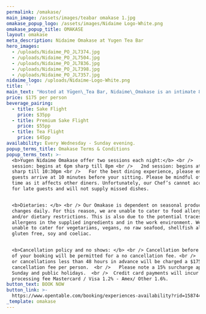 ```yaml
---
permalink: /omakase/
main_image: /assets/images/teabar omakase 1.jpg
omakase_popup_logo: /assets/images/Nidaime Logo-White.png
omakase_popup_title: OMAKASE
layout: omakase
meta_description: Nidaime Omakase at Yugen Tea Bar
hero_images:
  - /uploads/Nidaime_PO_JL7374.jpg
  - /uploads/Nidaime_PO_JL7504.jpg
  - /uploads/Nidaime_PO_JL7836.jpg
  - /uploads/Nidaime_PO_JL7398.jpg
  - /uploads/Nidaime_PO_JL7357.jpg
nidaime_logo: /uploads/Nidaime-Logo-White.png
title: ''
main_text: "Hosted at Yūgen\_Tea Bar, Nidaime\_Omakase is an intimate 8-seater Chef-to–Guest experience like no other.\n\nOmakase is a culinary journey led by the chef, seasonal produce, and creativity. Chef Misaki Maniwa, alongside our expert sommeliers, curates a refined multi-course menu tailored to you that highlights the finest seasonal ingredients, meticulously sourced.\n\nOur\_ever-evolving\_beverage menu is designed to complement each dishes, featuring limited release & one-off Sake, tea & whiskies. Alternatively, choose to sip and savour the moment mindfully with our Tea Flight.\n\nSavour up to 15 bite-sized courses prepared right before your eyes, including 4 starters, 9 sushi courses, and a dessert, all served in a laid-back and entertaining atmosphere.\n\n[View Nidaime Sample Menu](<https://assets.tina.io/d1159053-388f-45cf-aa48-0baa22c19a16/Nidaime Sample Menu.pdf> \"Nidaime Sample Menu.pdf\")\n\nPrivate Dining\n\nPrivate\_dining\_offers the opportunity to savour everything Nidaime has to offer in a space that is exclusively yours. Perfect for birthdays, intimate celebrations, or a unique gathering for up to 8 guests. Elevate your evening with a selection of curated drink packages available as an add on, or opt to upgrade to our premium menu.\n\nFor more information and enquiries, please email info\\@yugendining.com.au\n"
price: $175 per person
beverage_pairing:
  - title: Sake Flight
    price: $35pp
  - title: Premium Sake Flight
    price: $55pp
  - title: Tea Flight
    price: $45pp
availability: Every Wednesday - Sunday evening.
popup_terms_title: Omakase Terms & Conditions
popup_terms_text: >-
  <b>Yugen Nidaime Omakase offer two sessions each night:</b> <br />   1st
  session: begins at 6pm sharp till 8pm <br />   2nd session: begins at 8.30pm
  sharp till 10:30pm <br />   For the best dining experience, please ensure all
  guests arrive at 10 minutes before your sitting. Please be mindful of dining
  time as it affects other diners. Unfortunately, our Chef’s cannot accommodate
  for late guests and will not supply missed dishes.


  <b>Dietaries: </b> <br /> Our Omakase is dependent on seasonal produce and
  changes daily. For this reason, we are unable to cater to food allergies
  and/or dietary restrictions. This is also due to the potential traces of
  allergens in the supplied ingredients and in the work environment. We are
  unable to cater for vegetarians, vegans, no raw seafood, shellfish allergies,
  gluten free, soy and coeliac.


  <b>Cancellation policy and no shows: </b> <br /> Cancellation before 48 hours
  of your booking will be permitted for a no cancellation fee. <br />   No shows
  or cancellations less than 48 hours in advance will be charged a $175
  cancellation fee per person.  <br />   Please note a 15% surcharge apply on
  Sunday and public holidays.  <br />  Credit card payments will incur a
  processing fee Mastercard / Visa 1.2% - Amex/ Other 1.6%.
button_text: BOOK NOW
button_link: >-
  https://www.opentable.com/booking/experiences-availability?rid=158744&restref=158744&experienceId=191894&utm_source=external&utm_medium=referral&utm_campaign=shared
_template: omakase
---
```



